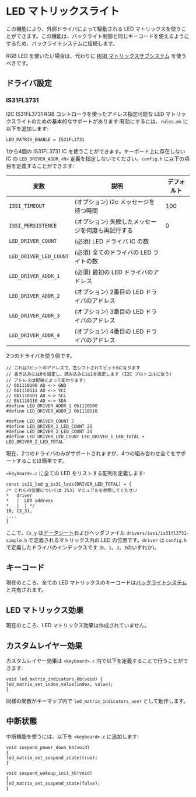 # LED マトリックスライト

<!---
  original document: 0.8.141:docs/feature_led_matrix.md
  git diff 0.8.141 HEAD -- docs/feature_led_matrix.md | cat
-->

この機能により、外部ドライバによって駆動される LED マトリックスを使うことができます。この機能は、バックライト制御と同じキーコードを使えるようにするため、バックライトシステムに接続します。

RGB LED を使いたい場合は、代わりに [RGB マトリックスサブシステム](ja/feature_rgb_matrix.md) を使うべきです。

## ドライバ設定

### IS31FL3731

I2C IS31FL3731 RGB コントローラを使ったアドレス指定可能な LED マトリックスライトのための基本的なサポートがあります:有効にするには、`rules.mk` に以下を追加します:

    LED_MATRIX_ENABLE = IS31FL3731

1から4個の IS31FL3731 IC を使うことができます。キーボード上に存在しない IC の `LED_DRIVER_ADDR_<N>` 定義を指定しないでください。`config.h` に以下の項目を定義することができます:

| 変数 | 説明 | デフォルト |
|----------|-------------|---------|
| `ISSI_TIMEOUT` | (オプション) i2c メッセージを待つ時間 | 100 |
| `ISSI_PERSISTENCE` | (オプション) 失敗したメッセージを何度も再試行する | 0 |
| `LED_DRIVER_COUNT` | (必須) LED ドライバ IC の数 |  |
| `LED_DRIVER_LED_COUNT` | (必須) 全てのドライバの LED ライトの数 |  |
| `LED_DRIVER_ADDR_1` | (必須) 最初の LED ドライバのアドレス |  |
| `LED_DRIVER_ADDR_2` | (オプション) 2番目の LED ドライバのアドレス |  |
| `LED_DRIVER_ADDR_3` | (オプション) 3番目の LED ドライバのアドレス |  |
| `LED_DRIVER_ADDR_4` | (オプション) 4番目の LED ドライバのアドレス |  |

2つのドライバを使う例です。

    // これは7ビットのアドレスで、左シフトされてビット0になります
    // 書き込みには0を設定し、読み込みには1を設定します (I2C プロトコルに従う)
    // アドレスは配線によって変わります:
    // 0b1110100 AD <-> GND
    // 0b1110111 AD <-> VCC
    // 0b1110101 AD <-> SCL
    // 0b1110110 AD <-> SDA
    #define LED_DRIVER_ADDR_1 0b1110100
    #define LED_DRIVER_ADDR_2 0b1110110
    
    #define LED_DRIVER_COUNT 2
    #define LED_DRIVER_1_LED_COUNT 25
    #define LED_DRIVER_2_LED_COUNT 24
    #define LED_DRIVER_LED_COUNT LED_DRIVER_1_LED_TOTAL + LED_DRIVER_2_LED_TOTAL

現在、2つのドライバのみがサポートされますが、4つの組み合わせ全てをサポートすることは簡単です。

`<keyboard>.c` に全ての LED をリストする配列を定義します:

    const is31_led g_is31_leds[DRIVER_LED_TOTAL] = {
    /* これらの位置については IS31 マニュアルを参照してください
    *   driver
    *   |  LED address
    *   |  | */
    {0, C3_3},
    ....
    }

ここで、`Cx_y` は[データシート](http://www.issi.com/WW/pdf/31FL3731.pdf)およびヘッダファイル `drivers/issi/is31fl3731-simple.h` で定義されるマトリックス内の LED の位置です。`driver` は `config.h` で定義したドライバのインデックスです (`0`、`1`、`2`、`3`のいずれか)。

## キーコード

現在のところ、全ての LED マトリックスのキーコードは[バックライトシステム](ja/feature_backlight.md)と共有されます。

## LED マトリックス効果

現在のところ、LED マトリックス効果は作成されていません。

## カスタムレイヤー効果

カスタムレイヤー効果は `<keyboard>.c` 内で以下を定義することで行うことができます:

    void led_matrix_indicators_kb(void) {
    led_matrix_set_index_value(index, value);
    }

同様の関数がキーマップ内で `led_matrix_indicators_user` として動作します。

## 中断状態

中断機能を使うには、以下を `<keyboard>.c` に追加します:

    void suspend_power_down_kb(void)
    {
    led_matrix_set_suspend_state(true);
    }
    
    void suspend_wakeup_init_kb(void)
    {
    led_matrix_set_suspend_state(false);
    }
